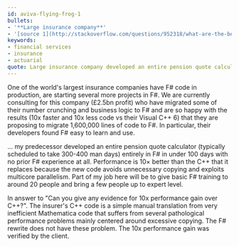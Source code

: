 ```yaml
---
id: aviva-flying-frog-1
bullets:
- '**Large insurance company**'
- '[source 1](http://stackoverflow.com/questions/952318/what-are-the-benefits-of-using-c-sharp-vs-f-or-f-vs-c), [source 2](http://www.quora.com/Which-organizations-use-the-F-programming-language-in-a-non-trivial-fashion/answer/Jon-Harrop-1), [permalink](#aviva-flying-frog-1)'
keywords:
- financial services
- insurance
- actuarial
quote: Large insurance company developed an entire pension quote calculator entirely in F# in under 100 days with no prior F# experience at all...
---
```

One of the world's largest insurance companies have F# code in production, are starting several
more projects in F#. We are currently consulting for this company (£2.5bn profit) who have migrated
some of their number crunching and business logic to F# and are so happy with the results
(10x faster and 10x less code vs their Visual C++ 6) that they are proposing to migrate 1,600,000 lines of code to
F#. In particular, their developers found F# easy to learn and use.

... my predecessor developed an entire pension quote calculator (typically scheduled to take 300-400 man days)
entirely in F# in under 100 days with no prior F# experience at all. Performance is 10×
better than the C++ that it replaces because the new code avoids unnecessary copying and exploits multicore
parallelism. Part of my job here will be to give basic F# training to around 20 people and bring a few people up to expert level.

In answer to "Can you give any evidence for 10x performance gain over C++?". The insurer's C++
code is a simple manual translation from very inefficient Mathematica code that suffers from several pathological
performance problems mainly centered around excessive copying. The F# rewrite does not have these problem.
The 10x performance gain was verified by the client.
